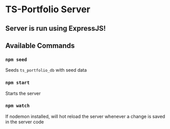 # TS-Portfolio Server

## Server is run using ExpressJS!

## Available Commands

### `npm seed`

Seeds `ts_portfolio_db` with seed data

### `npm start`

Starts the server

### `npm watch`

If nodemon installed, will hot reload the server whenever a change is saved in the server code